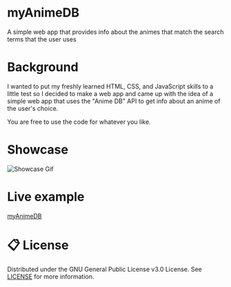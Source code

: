 # myAnimeDB

A simple web app that provides info about the animes that match the search terms that the user uses


# Background
I wanted to put my freshly learned HTML, CSS, and JavaScript skills to a little test
so I decided to make a web app and came up with the idea of a simple web app
that uses the "Anime DB" API to get info about an anime of the user's choice.

You are free to use the code for whatever you like.

# Showcase
![Showcase Gif](https://github.com/ofek150/myAnimeDB/blob/master/myAnimeDB.gif)

# Live example
[myAnimeDB](https://myanimedb.netlify.app/)

# 📋 License
Distributed under the GNU General Public License v3.0 License. See [LICENSE](https://github.com/ofek150/myAnimeDB/blob/master/LICENSE.md) for more information.

